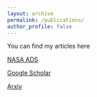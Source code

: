 ```yaml
---
layout: archive
permalink: /publications/
author_profile: false
---
```


You can find my articles here

[NASA ADS](https://ui.adsabs.harvard.edu/search/q=%20%20author%3A%22Aganze%2C%20Christian%22&sort=date%20desc%2C%20bibcode%20desc&p_=0)

[Google Scholar](https://scholar.google.com/citations?user=Mt5wsjYAAAAJ&hl=en)

[Arxiv](https://arxiv.org/search/astro-ph?searchtype=author&query=Aganze%2C+C)